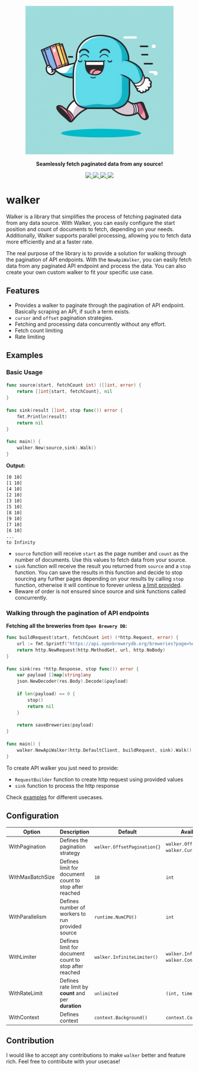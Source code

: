 <p align="center">
  <img height="400px" src="assets/logo.png">
</p>
<p align="center">
    <b>Seamlessly fetch paginated data from any source!</b>
</p>

<p align="center">
  <a href="https://github.com/cyucelen/walker/actions/workflows/go.yml">
    <img src="https://img.shields.io/github/actions/workflow/status/cyucelen/marker/Go?branch=master" />
  </a>
  <a href="https://codecov.io/gh/cyucelen/walker">
    <img src="https://codecov.io/gh/cyucelen/walker/branch/master/graph/badge.svg" />
  </a>
  <a href="https://goreportcard.com/report/github.com/cyucelen/walker">
    <img src="https://goreportcard.com/badge/github.com/cyucelen/walker" />
  </a>
  <a href="https://github.com/cyucelen/walker/blob/master/LICENSE">
    <img src="https://img.shields.io/github/license/cyucelen/walker.svg">
  </a>
</p>

# walker

Walker is a library that simplifies the process of fetching paginated data from any data source. With Walker, you can easily configure the start position and count of documents to fetch, depending on your needs. Additionally, Walker supports parallel processing, allowing you to fetch data more efficiently and at a faster rate.

The real purpose of the library is to provide a solution for walking through the pagination of API endpoints. With the `NewApiWalker`, you can easily fetch data from any paginated API endpoint and process the data. You can also create your own custom walker to fit your specific use case.

## Features

* Provides a walker to paginate through the pagination of API endpoint. Basically scraping an API, if such a term exists.
* `cursor` and `offset` pagination strategies.
* Fetching and processing data concurrently without any effort.
* Fetch count limiting
* Rate limiting

## Examples

### Basic Usage

```go
func source(start, fetchCount int) ([]int, error) {
	return []int{start, fetchCount}, nil
}

func sink(result []int, stop func()) error {
	fmt.Println(result)
	return nil
}

func main() {
	walker.New(source,sink).Walk()
}
```
**Output:**
```
[0 10]
[1 10]
[4 10]
[2 10]
[3 10]
[5 10]
[8 10]
[9 10]
[7 10]
[6 10]
...
to Infinity
```

* `source` function will receive `start` as the page number and `count` as the number of documents. Use this values to fetch data from your source.
* `sink` function will receive the result you returned from `source` and a `stop` function. You can save the results in this function and decide to stop sourcing any further pages depending on your results by calling `stop` function, otherwise it will continue to forever unless [a limit provided](#configuration).
* Beware of order is not ensured since source and sink functions called concurrently.

### Walking through the pagination of API endpoints 

**Fetching all the breweries from `Open Brewery DB`:**

```go
func buildRequest(start, fetchCount int) (*http.Request, error) {
	url := fmt.Sprintf("https://api.openbrewerydb.org/breweries?page=%d&per_page=%d", start, fetchCount)
	return http.NewRequest(http.MethodGet, url, http.NoBody)
}

func sink(res *http.Response, stop func()) error {
	var payload []map[string]any
	json.NewDecoder(res.Body).Decode(&payload)

	if len(payload) == 0 {
		stop()
		return nil
	}

	return saveBreweries(payload)
}

func main() {
	walker.NewApiWalker(http.DefaultClient, buildRequest, sink).Walk()
}
```

To create API walker you just need to provide: 
* `RequestBuilder` function to create http request using provided values
* `sink` function to process the http response

Check [examples](/example/) for different usecases.

## Configuration

| Option           | Description                                            | Default                     | Available Values                                          |
| ---------------- | ------------------------------------------------------ | --------------------------- | --------------------------------------------------------- |
| WithPagination   | Defines the pagination strategy                        | `walker.OffsetPagination{}` | `walker.OffsetPagination{}`, `walker.CursorPagination{}`  |
| WithMaxBatchSize | Defines limit for document count to stop after reached | `10`                        | `int`                                                     |
| WithParallelism  | Defines number of workers to run provided source       | `runtime.NumCPU()`          | `int`                                                     |
| WithLimiter      | Defines limit for document count to stop after reached | `walker.InfiniteLimiter()`  | `walker.InfiniteLimiter()`, `walker.ConstantLimiter(int)` |
| WithRateLimit    | Defines rate limit by **count** and per **duration**   | `unlimited`                 | `(int, time.Duration)`                                    |
| WithContext      | Defines context                                        | `context.Background()`      | `context.Context`                                         |


## Contribution

I would like to accept any contributions to make `walker` better and feature rich. Feel free to contribute with your usecase!